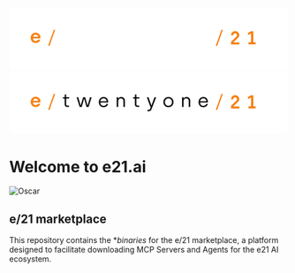 <img src='./assets/images/e21-banner-transparent-white-full.png#gh-dark-mode-only' alt='e/21'/>
<img src='./assets/images/e21-banner-transparent-black-full.png#gh-light-mode-only' alt='e/21'/>


# Welcome to e21.ai

<img src='./assets/images/oscar-ferris-logo-shirt-jeans-big.png' alt="Oscar" style="width: 200px; height: auto"/>


## e/21 marketplace

This repository contains the **binaries* for the e/21 marketplace, 
a platform designed to facilitate downloading MCP Servers and Agents for the e21 AI ecosystem.